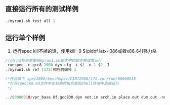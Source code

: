 ## 直接运行所有的测试样例
```c
./myrun1.sh test all 1

```

## 运行单个样例
1. 运行spec kill不掉的话，使用kill -9 $(pidof latx-i386或者x86_64)强力杀

```c
//运行当样例需要把myrun1.sh脚本中的脚本换成第三行
 runspec -c gcc8-2000-dyn.cfg -i $1 -n 1 $2 -I
./myrun1.sh ref (175)相应的编号 1

/*在目录下 spec2000/benchspec/CINT2000/175.vpr/run/00000018 
 *打开speccmd.md文件中复制跑的指令放到shell终端中直接运行
 */

../00000018/vpr_base.Of.gcc830.dyn net.in arch.in place.out dum.out -nodisp -place_only -init_t 5 -exit_t 0.005 -alpha_t 0.9412 -inner_num 2

```



